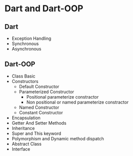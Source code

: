 # Dart and Dart-OOP

## Dart
-   Exception Handling
-   Synchronous
-   Asynchronous


## Dart-OOP
-   Class Basic
-   Constructors
    -   Default Constructor
    -   Parameterized Constructor
        -   Positional parameterize constractor
        -   Non positional or named parameterize constractor
    -   Named Constructor
    -   Constant Constructor
-   Encapsulation
-   Getter And Setter Methods
-   Inheritance
-   Super and This keyword
-   Polymorphism and Dynamic method dispatch
-   Abstract Class
-   Interface
